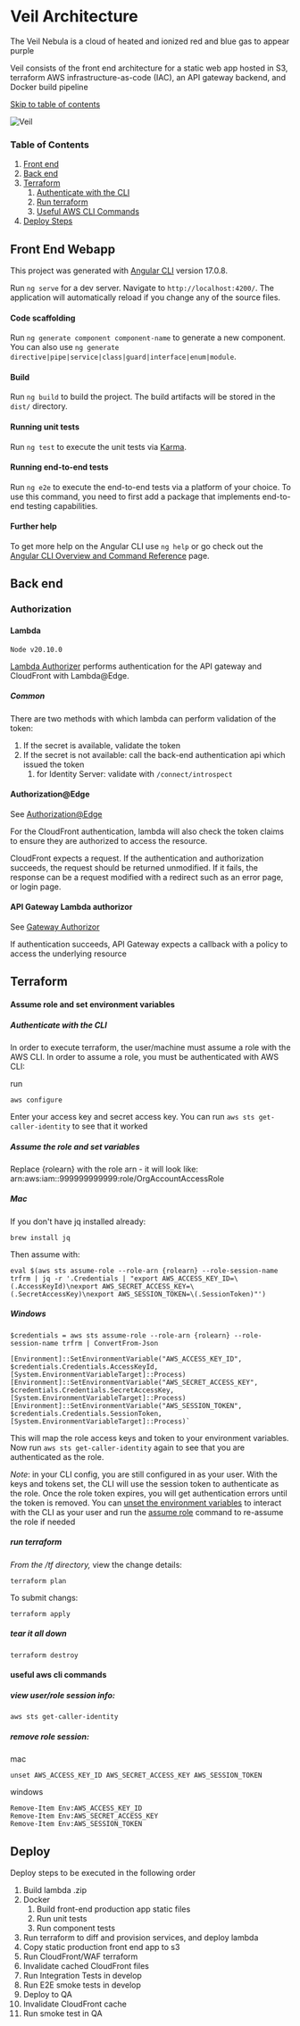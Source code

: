 # Veil Architecture

The Veil Nebula is a cloud of heated and ionized red and blue gas to appear purple

Veil consists of the front end architecture for a static web app hosted in S3, terraform AWS infrastructure-as-code (IAC), an API gateway backend, and Docker build pipeline

[Skip to table of contents](#table-of-contents)

![Veil](https://github.com/ricardolx/veil/assets/37557051/fe57446f-26eb-4aa3-a205-525690e12581)

### Table of Contents

1. [Front end](#front-end-webapp)
2. [Back end](#back-end)
3. [Terraform](#terraform)
   1. [Authenticate with the CLI](#assume-role-and-set-environment-variables)
   2. [Run terraform](#run-terraform)
   3. [Useful AWS CLI Commands](#useful-aws-cli-commands)
4. [Deploy Steps](#deploy)

## Front End Webapp

This project was generated with [Angular CLI](https://github.com/angular/angular-cli) version 17.0.8.

Run `ng serve` for a dev server. Navigate to `http://localhost:4200/`. The application will automatically reload if you change any of the source files.

#### Code scaffolding

Run `ng generate component component-name` to generate a new component. You can also use `ng generate directive|pipe|service|class|guard|interface|enum|module`.

#### Build

Run `ng build` to build the project. The build artifacts will be stored in the `dist/` directory.

#### Running unit tests

Run `ng test` to execute the unit tests via [Karma](https://karma-runner.github.io).

#### Running end-to-end tests

Run `ng e2e` to execute the end-to-end tests via a platform of your choice. To use this command, you need to first add a package that implements end-to-end testing capabilities.

#### Further help

To get more help on the Angular CLI use `ng help` or go check out the [Angular CLI Overview and Command Reference](https://angular.io/cli) page.

## Back end

### Authorization 

#### Lambda

`Node v20.10.0`

[Lambda Authorizer](https://docs.aws.amazon.com/apigateway/latest/developerguide/apigateway-use-lambda-authorizer.html) performs authentication for the API gateway and CloudFront with Lambda@Edge. 

##### Common 

There are two methods with which lambda can perform validation of the token:

1. If the secret is available, validate the token
2. If the secret is not available: call the back-end authentication api which issued the token
   1. for Identity Server: validate with `/connect/introspect`

#### Authorization@Edge

See [Authorization@Edge](https://aws.amazon.com/blogs/networking-and-content-delivery/authorizationedge-how-to-use-lambdaedge-and-json-web-tokens-to-enhance-web-application-security/)

For the CloudFront authentication, lambda will also check the token claims to ensure they are authorized to access the resource. 

CloudFront expects a request. If the authentication and authorization succeeds, the request should be returned unmodified. If it fails, the response can be a request modified with a redirect such as an error page, or login page.

#### API Gateway Lambda authorizor 

See [Gateway Authorizor](#https://docs.aws.amazon.com/apigateway/latest/developerguide/apigateway-use-lambda-authorizer.html)

If authentication succeeds, API Gateway expects a callback with a policy to access the underlying resource

## Terraform

#### Assume role and set environment variables

##### Authenticate with the CLI

In order to execute terraform, the user/machine must assume a role with the AWS CLI. In order to assume a role, you must be authenticated with AWS CLI:

run  

    aws configure

Enter your access key and secret access key. You can run `aws sts get-caller-identity` to see that it worked

##### Assume the role and set variables

Replace {rolearn} with the role arn - it will look like: arn:aws:iam::999999999999:role/OrgAccountAccessRole

##### Mac

If you don't have jq installed already:

    brew install jq
    
Then assume with:

    eval $(aws sts assume-role --role-arn {rolearn} --role-session-name trfrm | jq -r '.Credentials | "export AWS_ACCESS_KEY_ID=\(.AccessKeyId)\nexport AWS_SECRET_ACCESS_KEY=\(.SecretAccessKey)\nexport AWS_SESSION_TOKEN=\(.SessionToken)"')

##### Windows

    $credentials = aws sts assume-role --role-arn {rolearn} --role-session-name trfrm | ConvertFrom-Json

    [Environment]::SetEnvironmentVariable("AWS_ACCESS_KEY_ID", $credentials.Credentials.AccessKeyId, [System.EnvironmentVariableTarget]::Process)
    [Environment]::SetEnvironmentVariable("AWS_SECRET_ACCESS_KEY", $credentials.Credentials.SecretAccessKey, [System.EnvironmentVariableTarget]::Process)
    [Environment]::SetEnvironmentVariable("AWS_SESSION_TOKEN", $credentials.Credentials.SessionToken, [System.EnvironmentVariableTarget]::Process)`

This will map the role access keys and token to your environment variables. Now run `aws sts get-caller-identity` again to see that you are authenticated as the role. 

*Note*: in your CLI config, you are still configured in as your user. With the keys and tokens set, the CLI will use the session token to authenticate as the role. Once the role token expires, you will get authentication errors until the token is removed. You can [unset the environment variables](#remove-role-session) to interact with the CLI as your user and run the [assume role](#assume-role-and-map-env-vars) command to re-assume the role if needed

##### run terraform

*From the /tf directory,* view the change details: 

    terraform plan
    
To submit changs:

    terraform apply

##### tear it all down 

    terraform destroy

#### useful aws cli commands

##### view user/role session info: 

    aws sts get-caller-identity

##### remove role session:  

mac

    unset AWS_ACCESS_KEY_ID AWS_SECRET_ACCESS_KEY AWS_SESSION_TOKEN

windows

    Remove-Item Env:AWS_ACCESS_KEY_ID
    Remove-Item Env:AWS_SECRET_ACCESS_KEY
    Remove-Item Env:AWS_SESSION_TOKEN

## Deploy

Deploy steps to be executed in the following order

1. Build lambda .zip
2. Docker
     1. Build front-end production app static files
     2. Run unit tests
     3. Run component tests
4. Run terraform to diff and provision services, and deploy lambda
5. Copy static production front end app to s3
6. Run CloudFront/WAF terraform
7. Invalidate cached CloudFront files
8. Run Integration Tests in develop
9. Run E2E smoke tests in develop
10. Deploy to QA
11. Invalidate CloudFront cache
12. Run smoke test in QA
